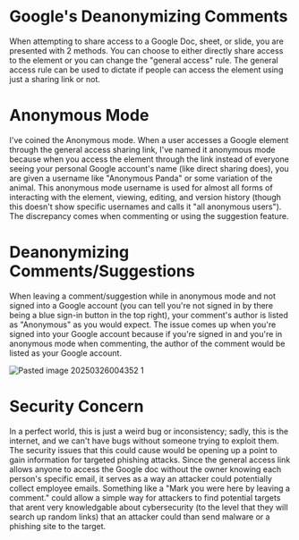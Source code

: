 # Google's Deanonymizing Comments

When attempting to share access to a Google Doc, sheet, or slide, you are presented with 2 methods. You can choose to either directly share access to the element or you can change the "general access" rule. The general access rule can be used to dictate if people can access the element using just a sharing link or not.

# Anonymous Mode

I've coined the Anonymous mode. When a user accesses a Google element through the general access sharing link, I've named it anonymous mode because when you access the element through the link instead of everyone seeing your personal Google account's name (like direct sharing does), you are given a username like "Anonymous Panda" or some variation of the animal. This anonymous mode username is used for almost all forms of interacting with the element, viewing, editing, and version history (though this doesn't show specific usernames and calls it "all anonymous users"). The discrepancy comes when commenting or using the suggestion feature.

# Deanonymizing Comments/Suggestions

When leaving a comment/suggestion while in anonymous mode and not signed into a Google account (you can tell you're not signed in by there being a blue sign-in button in the top right), your comment's author is listed as "Anonymous" as you would expect. The issue comes up when you're signed into your Google account because if you're signed in and you're in anonymous mode when commenting, the author of the comment would be listed as your Google account.

![Pasted image 20250326004352 1](https://github.com/user-attachments/assets/7e8c0948-3736-4c4e-9a53-92c7ee9e26b0)

# Security Concern

In a perfect world, this is just a weird bug or inconsistency; sadly, this is the internet, and we can't have bugs without someone trying to exploit them. The security issues that this could cause would be opening up a point to gain information for targeted phishing attacks. Since the general access link allows anyone to access the Google doc without the owner knowing each person's specific email, it serves as a way an attacker could potentially collect employee emails. Something like a "Mark you were here by leaving a comment." could allow a simple way for attackers to find potential targets that arent very knowledgable about cybersecurity (to the level that they will search up random links) that an attacker could than send malware or a phishing site to the target.

